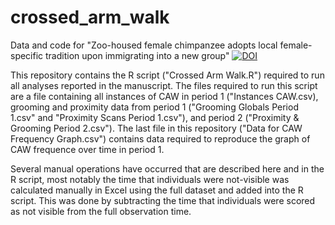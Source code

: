 # crossed_arm_walk
Data and code for "Zoo-housed female chimpanzee adopts local female-specific tradition upon immigrating into a new group" 
[![DOI](https://zenodo.org/badge/322678567.svg)](https://zenodo.org/badge/latestdoi/322678567)

This repository contains the R script ("Crossed Arm Walk.R") required to run all analyses reported in the manuscript. The files required to run this script are a file containing all instances of CAW in period 1 ("Instances CAW.csv), grooming and proximity data from period 1 ("Grooming Globals Period 1.csv" and "Proximity Scans Period 1.csv"), and period 2 ("Proximity & Grooming Period 2.csv"). The last file in this repository ("Data for CAW Frequency Graph.csv") contains data required to reproduce the graph of CAW frequence over time in period 1. 

Several manual operations have occurred that are described here and in the R script, most notably the time that individuals were not-visible was calculated manually in Excel using the full dataset and added into the R script. This was done by subtracting the time that individuals were scored as not visible from the full observation time. 
